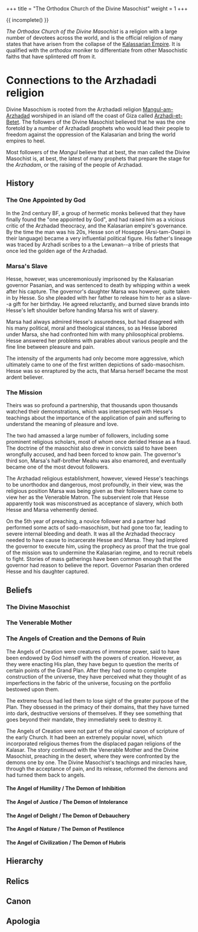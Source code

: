+++
title = "The Orthodox Church of the Divine Masochist"
weight = 1
+++

{{ incomplete() }}

*The Orthodox Church of the Divine Masochist* is a religion with a large number of devotees across the world, and is the official religion of many states that have arisen from the collapse of the [Kalassarian Empire](@/organizations/kalassarian-empire.md). It is qualified with the *orthodox* moniker to differentiate from other Masochistic faiths that have splintered off from it.

# Connections to the Arzhadadi religion
Divine Masochism is rooted from the Arzhadadi religion [Mangul-am-Arzhadad](@/religions/arzhadad.md) worshiped in an island off the coast of Giza called [Arzhadi-et-Betet](@/locations/arzhadi-et-betet.md). The followers of the Divine Masochist believed that he was the one foretold by a number of Arzhadadi prophets who would lead their people to freedom against the oppression of the Kalasarian and bring the world empires to heel.

Most followers of the *Mangul* believe that at best, the man called the Divine Masochist is, at best, the latest of many prophets that prepare the stage for the *Arzhadam*, or the raising of the people of Arzhadad.

## History

### The One Appointed by God

In the 2nd century BF, a group of hermetic monks believed that they have finally
found the "one appointed by God", and had raised him as a vicious critic of the
Arzhadad theocracy, and the Kalasarian empire's governance. By the time the man 
was his 20s, Hesse son of Hoseppe (Arsi-tam-Osepi in their language) became a
very influential political figure. His father's lineage was traced by Arzhadi
scribes to a the Lewanan--a tribe of priests that once led the golden age of the
Arzhadad. 

### Marsa's Slave

Hesse, however, was unceremoniously imprisoned by the Kalasarian governor
Pasanian, and was sentenced to death by whipping within a week after his
capture. The governor's daughter Marsa was however, quite taken in by Hesse. So
she pleaded with her father to release him to her as a slave--a gift for her
birthday. He agreed reluctantly, and burned slave brands into Hesse's left
shoulder before handing Marsa his writ of slavery. 

Marsa had always admired Hesse's assuredness, but had disagreed with his many
political, moral and theological stances, so as Hesse labored under Marsa, she
had confronted him with many philosophical problems. Hesse answered her problems
with parables about various people and the fine line between pleasure and pain.

The intensity of the arguments had only become more aggressive, which ultimately
came to one of the first written depictions of sado-masochism. Hesse was so
enraptured by the acts, that Marsa herself became the most ardent believer. 

### The Mission

Theirs was so profound a partnership, that thousands upon thousands watched
their demonstrations, which was interspersed with Hesse's teachings about the
importance of the application of pain and suffering to understand the meaning of
pleasure and love.

The two had amassed a large number of followers, including some prominent
religious scholars, most of whom once derided Hesse as a fraud. The doctrine of
the masochist also drew in convicts said to have been wrongfully accused, and
had been forced to know pain. The governor's third son, Marsa's half-brother
Meahu was also enamored, and eventually became one of the most devout followers.

The Arzhadad religious establishment, however, viewed Hesse's teachings to be
unorthodox and dangerous, most profoundly, in their view, was the religious
position Marsa was being given as their followers have come to view her as the
Venerable Matron. The subservient role that Hesse apparently took was
misconstrued as acceptance of slavery, which both Hesse and Marsa vehemently
denied. 

On the 5th year of preaching, a novice follower and a partner had performed some
acts of sado-masochism, but had gone too far, leading to severe internal
bleeding and death. It was all the Arzhadad theocracy needed to have cause to
incarcerate Hesse and Marsa. They had implored the governor to execute him,
using the prophecy as proof that the true goal of the mission was to undermine
the Kalasarian regime, and to recruit rebels to fight. Stories of mass
gatherings have been common enough that the governor had reason to believe the
report. Governor Pasarian then ordered Hesse and his daughter captured.


## Beliefs



### The Divine Masochist

### The Venerable Mother

### The Angels of Creation and the Demons of Ruin

The Angels of Creation were creatures of immense power, said to have been
endowed by God himself with the powers of creation. However, as they were
enacting His plan, they have begun to question the merits of certain points of
the Grand Plan. After they had come to complete construction of the universe,
they have perceived what they thought of as imperfections in the fabric of the
universe, focusing on the portfolio bestowed upon them.

The extreme focus had led them to lose sight of the greater purpose of the Plan.
They obsessed in the primacy of their domains, that they have turned into dark,
destructive versions of themselves. If they see something that goes beyond their
mandate, they immediately seek to destroy it.

The Angels of Creation were not part of the original canon of scripture of the
early Church. It had been an extremely popular novel, which incorporated
religious themes from the displaced pagan religions of the Kalasar. The story
continued with the Venerable Mother and the Divine Masochist, preaching in the
desert, where they were confronted by the demons one by one. The Divine
Masochist's teachings and miracles have, through the acceptance of pain, and its
release, reformed the demons and had turned them back to angels.

#### The Angel of Humility / The Demon of Inhibition

#### The Angel of Justice / The Demon of Intolerance

#### The Angel of Delight / The Demon of Debauchery

#### The Angel of Nature / The Demon of Pestilence

#### The Angel of Civilization / The Demon of Hubris

## Hierarchy

## Relics

## Canon

## Apologia